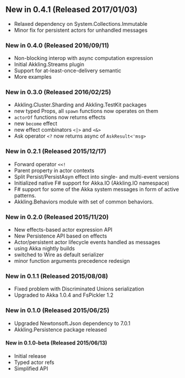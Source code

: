 ## New in 0.4.1 (Released 2017/01/03)
* Relaxed dependency on System.Collections.Immutable
* Minor fix for persistent actors for unhandled messages

### New in 0.4.0 (Released 2016/09/11)
* Non-blocking interop with async computation expression
* Initial Akkling.Streams plugin
* Support for at-least-once-delivery semantic
* More examples

### New in 0.3.0 (Released 2016/02/25)
* Akkling.Cluster.Sharding and Akkling.TestKit packages
* new typed Props, all `spawn` functions now operates on them
* `actorOf` functions now returns effects
* new `become` effect
* new effect combinators `<|>` and `<&>`
* Ask operator `<?` now returns async of `AskResult<'msg>`

### New in 0.2.1 (Released 2015/12/17)
* Forward operator `<<!`
* Parent property in actor contexts
* Split Persist/PersistAsyn effect into single- and multi-event versions
* Initialized native F# support for Akka.IO (Akkling.IO namespace)
* F# support for some of the Akka system messages in form of active patterns.
* Akkling.Behaviors module with set of common behaviors.

### New in 0.2.0 (Released 2015/11/20)
* New effects-based actor expression API
* New Persistence API based on effects
* Actor/persistent actor lifecycle events handled as messages
* using Akka nightly builds
* switched to Wire as default serializer
* minor function arguments precedence redesign

### New in 0.1.1 (Released 2015/08/08)
* Fixed problem with Discriminated Unions serialization
* Upgraded to Akka 1.0.4 and FsPickler 1.2

### New in 0.1.0 (Released 2015/06/25)
* Upgraded Newtonsoft.Json dependency to 7.0.1
* Akkling.Persistence package released

#### New in 0.1.0-beta (Released 2015/06/13)
* Initial release
* Typed actor refs
* Simplified API
